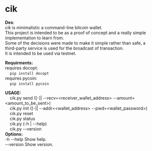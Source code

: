 cik
===
**Des**:  
*cik* is minimalistic a command-line bitcoin wallet.  
This project is intended to be as a proof of concept and a really simple implementation to learn from.  
Some of the decisions were made to make it simple rather than safe, a third-party service is used for the broadcast of transaction.  
It is intended to be used via testnet.


**Requirments:**  
requires docopt:  
&nbsp;&nbsp;&nbsp;&nbsp;```pip install docopt```  
requires pycoin:  
&nbsp;&nbsp;&nbsp;&nbsp;```pip install pycoin```  


**USAGE:**  
&nbsp;&nbsp;&nbsp;&nbsp;cik.py send ([-]| --recv=<receiver_wallet_address> --amount=<amount_to_be_sent>)  
&nbsp;&nbsp;&nbsp;&nbsp;cik.py init ([-]| --addr=<wallet_address> --pwd=<wallet_password>)  
&nbsp;&nbsp;&nbsp;&nbsp;cik.py reset  
&nbsp;&nbsp;&nbsp;&nbsp;cik.py status  
&nbsp;&nbsp;&nbsp;&nbsp;cik.py (-h | --help)  
&nbsp;&nbsp;&nbsp;&nbsp;cik.py --version  
**Options:**  
  -h --help     Show help.  
  --version     Show version.  